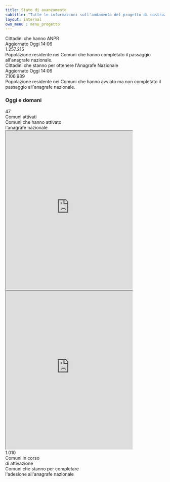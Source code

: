 ```yaml
---
title: Stato di avanzamento
subtitle: "Tutte le informazioni sull'andamento del progetto di costruzione dell'anagrafe nazionale. <br> A che punto è il tuo Comune?"
layout: internal
own_menu : menu_progetto
---
```


<div class="container ">
          <div class=" row row-eq-height statoavanzamento__numeri">
              <div class="col-md-6 " >
                  <div class="statoavanzamento__item h-100 mr-md-3 mb-3 d-flex align-items-end flex-column">
                      <div class="statoavanzamento__title mr-auto">Cittadini che hanno ANPR</div>
                      <div class="statoavanzamento__date mr-auto">Aggiornato Oggi 14:06</div>
                      <div class="mt-auto">
                      <div class="statoavanzamento__num mt-auto">1.257.215</div>
                          <div class="statoavanzamento__disclaimer ">Popolazione residente nei Comuni che hanno completato il passaggio all'anagrafe nazionale.</div>
                      </div>
                  </div>
              </div>
              <div class="col-md-6 ">
                  <div class="statoavanzamento__item h-100 ml-md-3 mb-3 d-flex align-items-end flex-column">
                      <div class="statoavanzamento__title mr-auto">Cittadini che stanno per ottenere l'Anagrafe Nazionale</div>
                      <div class="statoavanzamento__date mr-auto">Aggiornato Oggi 14:06</div>
                      <div class="mt-auto">
                      <div class="statoavanzamento__num mt-auto">7.106.939</div>
                          <div class="statoavanzamento__disclaimer mt-auto">Popolazione residente nei Comuni che hanno avviato ma non completato il passaggio all'anagrafe nazionale.</div>
                      </div>
                  </div>
              </div>
          </div>
</div>
<div class="mt-2 mb-2 mt-md-3 mb-md-3">
              <h3 class="text-center statoavanzamento__oggi_domani">Oggi e domani</h3>
              <div class="statoavanzamento__maps container-fluid">
                  <div class="d-flex justify-content-center align-items-center" >
                      <div class="statoavanzamento__maps__text text-right">
                          <div class="num">47</div>
                          <div class="tit">Comuni attivati</div>
                          <div class="desc mt-5">Comuni che hanno attivato <br> l'anagrafe nazionale </div>
                      </div>
                      <div class="statoavanzamento__maps__map m-3">
                          <iframe  width="400" height="500" src="https://dashboard.teamdigitale.governo.it/public/question/ab2b5bcc-ca54-41c3-8c57-5c5f5af803f3" ></iframe>
                      </div>
                      <div class="statoavanzamento__maps__map m-3">
                        <iframe  width="400" height="500" src="https://dashboard.teamdigitale.governo.it/public/question/e0a47d31-ec11-4eed-8b3c-56679a8ef2d0" ></iframe>
                      </div>
                      <div class="statoavanzamento__maps__text text-left">
                          <div class="num">1.010</div>
                          <div class="tit">Comuni in corso <br> di attivazione</div>
                          <div class="desc">Comuni che stanno per completare <br> l'adesione all'anagrafe nazionale</div>
                      </div>
                  </div>
              </div>
              
</div>